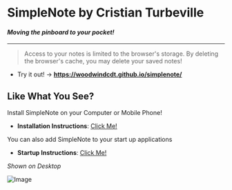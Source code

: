 # SimpleNote by Cristian Turbeville
#### _**Moving the pinboard to your pocket!**_
---

> Access to your notes is limited to the browser's storage. By deleting the browser's cache, you may delete your saved notes!

- Try it out! ->  **https://woodwindcdt.github.io/simplenote/**

Like What You See?
-- 
Install SimpleNote on your Computer or Mobile Phone!

- **Installation Instructions**: [Click Me!](https://developer.mozilla.org/en-US/docs/Web/Progressive_web_apps/Guides/Installing)

You can also add SimpleNote to your start up applications

- **Startup Instructions**: [Click Me!](https://support.microsoft.com/en-us/windows/add-an-app-to-run-automatically-at-startup-in-windows-10-150da165-dcd9-7230-517b-cf3c295d89dd)

_Shown on Desktop_

![Image](https://i.ibb.co/z2phhsR/img1.png)
